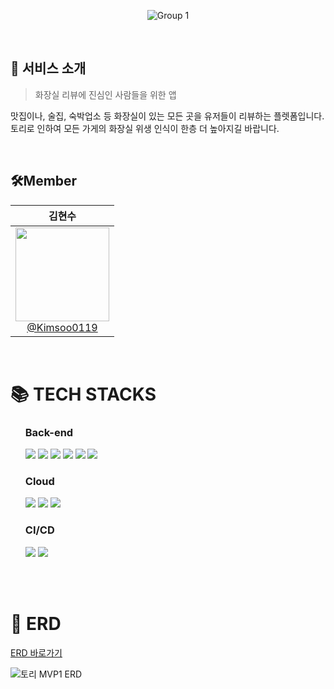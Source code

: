 <div align="center">

![Group 1](https://github.com/WCpedia/backend/assets/96464209/968f0b9e-a23b-4a11-91ae-f30c56761f0b)


</div>

<br/>

## 🔎 서비스 소개

> 화장실 리뷰에 진심인 사람들을 위한 앱 

맛집이나, 술집, 숙박업소 등 화장실이 있는 모든 곳을 유저들이 리뷰하는 플렛폼입니다. </br>
토리로 인하여 모든 가게의 화장실 위생 인식이 한층 더 높아지길 바랍니다. </br>

<br/>

## 🛠Member

|                                                                **김현수**                                                                |                                                      
| :--------------------------------------------------------------------------------------------------------------------------------------: |
| [<img src="https://avatars.githubusercontent.com/u/96464209?v=4" height=150 width=150> <br/> @Kimsoo0119](https://github.com/Kimsoo0119) |


<br>
<div>
    <h1>📚 TECH STACKS</h1>
    <ul>
      <h3>Back-end</h3>
      <img src="https://img.shields.io/badge/TypeScript-3178C6?style=flat-square&logo=typescript&logoColor=white"/>
      <img src="https://img.shields.io/badge/Nest.js-E0234E?style=flat&logo=NestJS&logoColor=white"/>
      <img src="https://img.shields.io/badge/Prisma-2D3748?style=flat-square&logo=Prisma&logoColor=white"/>
      <img src="https://img.shields.io/badge/PostgreSQL-4169E1?style=flat-square&logo=PostgreSQL&logoColor=white"/>
      <img src="https://img.shields.io/badge/Redis-DC382D?style=flat-square&logo=redis&logoColor=black"/>
      <img src="https://img.shields.io/badge/JSON%20Web%20Tokens-000000?style=flat-square&logo=jsonwebtokens&logoColor=white"/>
      </br>
      <h3>Cloud</h3>
      <img src="https://img.shields.io/badge/AmazonEC2-FF9900?style=flat-square&logo=AmazonEC2&logoColor=white"/>
      <img src="https://img.shields.io/badge/AmazonS3-569A31?style=flat-square&logo=AmazonS3&logoColor=white"/>
      <img src="https://img.shields.io/badge/AmazonRDS-527FFF?style=flat-square&logo=AmazonRDS&logoColor=white"/>
      </br>
      <h3>CI/CD</h3>
      <img src="https://img.shields.io/badge/Docker-2496ED?style=flat-square&logo=docker&logoColor=white"/>
      <img src="https://img.shields.io/badge/GitHub%20Actions-2088FF?style=flat-square&logo=GitHubActions&logoColor=white"/>
    </ul>
  </div>
  
  <br><br>
  
  <div>
    <h1>📄 ERD</h1>

[ERD 바로가기](https://dbdiagram.io/d/%ED%86%A0%EB%A6%AC-MVP1-ERD-662f4f7b5b24a634d00b2bef)
    
![토리 MVP1 ERD](https://github.com/WCpedia/backend/assets/96464209/36838dda-c55a-4c2a-b191-8d3fe89f84c4)

  </div>
  
